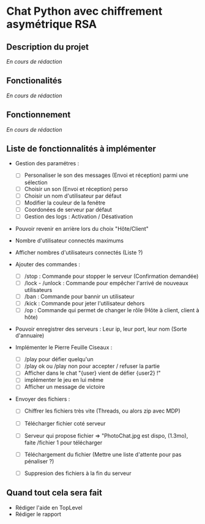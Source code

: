 # Chat Python avec chiffrement asymétrique RSA

## Description du projet

*En cours de rédaction*

## Fonctionalités

*En cours de rédaction*

## Fonctionnement

*En cours de rédaction*

## Liste de fonctionnalités à implémenter 


- Gestion des paramétres : 

    - [ ] Personaliser le son des messages (Envoi et réception) parmi une sélection 
    - [ ] Choisir un son (Envoi et réception) perso
    - [ ] Choisir un nom d'utilisateur par défaut
    - [ ] Modifier la couleur de la fenêtre
    - [ ] Coordonées de serveur par défaut 
    - [ ] Gestion des logs : Activation / Désativation

- Pouvoir revenir en arrière lors du choix "Hôte/Client"

- Nombre d'utilisateur connectés maximums

- Afficher nombres d'utilisateurs connectés (Liste ?)

- Ajouter des commandes :
  
    - [ ] /stop : Commande pour stopper le serveur (Confirmation demandée)
    - [ ] /lock - /unlock : Commande pour empêcher l'arrivé de nouveaux utilisateurs
    - [ ] /ban : Commande pour bannir un utilisateur 
    - [ ] /kick : Commande pour jeter l'utilisateur dehors 
    - [ ] /op : Commande qui permet de changer le rôle (Hôte à client, client à hôte)

- Pouvoir enregistrer des serveurs : Leur ip, leur port, leur nom (Sorte d'annuaire)

- Implémenter le Pierre Feuille Ciseaux :

    - [ ] /play pour défier quelqu'un 
    - [ ] /play ok ou /play non pour accepter / refuser la partie
    - [ ] Afficher dans le chat "{user} vient de défier {user2} !"
    - [ ] implémenter le jeu en lui même
    - [ ] Afficher un message de victoire
    
- Envoyer des fichiers :

    - [ ] Chiffrer les fichiers très vite (Threads, ou alors zip avec MDP)
    - [ ] Télécharger fichier coté serveur
    - [ ] Serveur qui propose fichier => "PhotoChat.jpg est dispo, (1.3mo), faite /fichier 1 pour télécharger
    - [ ] Téléchargement du fichier (Mettre une liste d'attente pour pas pénaliser ?)
    - [ ] Suppresion des fichiers à la fin du serveur
    

## Quand tout cela sera fait

- Rédiger l'aide en TopLevel
- Rédiger le rapport
